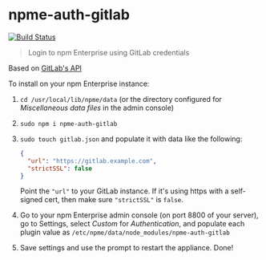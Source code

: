 # npme-auth-gitlab

[![Build Status](https://travis-ci.org/kaplanmaxe/npme-auth-gitlab.svg?branch=master)](https://travis-ci.org/kaplanmaxe/npme-auth-gitlab)

> Login to npm Enterprise using GitLab credentials

Based on [GitLab's API](https://github.com/gitlabhq/gitlabhq/tree/master/doc/api)

To install on your npm Enterprise instance:

1. `cd /usr/local/lib/npme/data` (or the directory configured for _Miscellaneous data files_ in the admin console)

2. `sudo npm i npme-auth-gitlab`

3. `sudo touch gitlab.json` and populate it with data like the following:

    ```json
    {
      "url": "https://gitlab.example.com",
      "strictSSL": false
    }
    ```

    Point the `"url"` to your GitLab instance. If it's using https with a self-signed cert, then make sure `"strictSSL"` is `false`.

4. Go to your npm Enterprise admin console (on port 8800 of your server), go to Settings, select _Custom_ for _Authentication_, and populate each plugin value as `/etc/npme/data/node_modules/npme-auth-gitlab`

5. Save settings and use the prompt to restart the appliance. Done!
